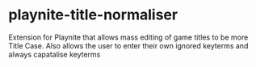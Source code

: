 # playnite-title-normaliser
Extension for Playnite that allows mass editing of game titles to be more Title Case. Also allows the user to enter their own ignored keyterms and always capatalise keyterms
